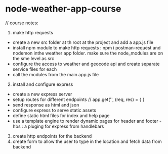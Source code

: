 # node-weather-app-course

// course notes:
1. make http requests
 - create a new src folder at th root at the project and add a app.js file
 - install npm module to make http requests : npm i postman-request and nodemon inthe weather app folder. make sure the node_modules are on the sme level as src
 - configure the access to weather and geocode api and create separate service files for each
 - call the modules from the main app.js file

2. install and configure express

- create a new express server
- setup routes for different endpoints 
    // app.get('', (req, res) = {
    }
- send response as html and json
- configure express to serve static assets
- define static html files for index and help page
- use a template engine to render dynamic pages for header and footer - hbs : a pluging for express from handlebars

3. create http endpoints for the backend
4. create form to allow the user to type in the location and fetch data from backend

